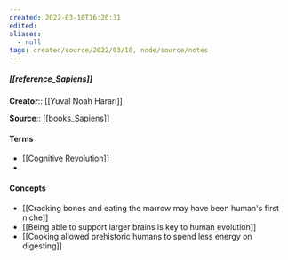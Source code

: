 ```yaml
---
created: 2022-03-10T16:20:31 
edited: 
aliases:
  - null
tags: created/source/2022/03/10, node/source/notes
---
```


##### [[reference_Sapiens]]
**Creator**:: [[Yuval Noah Harari]]
 
**Source**:: [[books_Sapiens]]

#### Terms
- [[Cognitive Revolution]]
- 

#### Concepts
- [[Cracking bones and eating the marrow may have been human's first niche]]
- [[Being able to support larger brains is key to human evolution]]
- [[Cooking allowed prehistoric humans to spend less energy on digesting]]